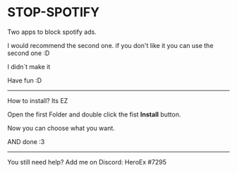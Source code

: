 # STOP-SPOTIFY
Two apps to block spotify ads. 

I would recommend the second one. if you don't like it you can use the second one :D

I didn´t make it

Have fun :D

-------------------------------------------
How to install? Its EZ

Open the first Folder and double click the fist **Install** button.

Now you can choose what you want.

AND done :3

---------------------------------------------

You still need help? Add me on Discord: HeroEx #7295
